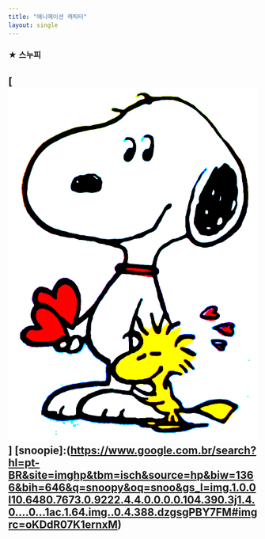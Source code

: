 ```yaml
--- 
title: "애니메이션 캐릭터" 
layout: single
--- 
```

### ★ 스누피
[![snoopie](/assets/images/snoopie.png "더 자세한 내용을 원하시면 방문해 보세요")]
[snoopie]:(https://www.google.com.br/search?hl=pt-BR&site=imghp&tbm=isch&source=hp&biw=1366&bih=646&q=snoopy&oq=snoo&gs_l=img.1.0.0l10.6480.7673.0.9222.4.4.0.0.0.0.104.390.3j1.4.0....0...1ac.1.64.img..0.4.388.dzgsgPBY7FM#imgrc=oKDdR07K1ernxM)
---
